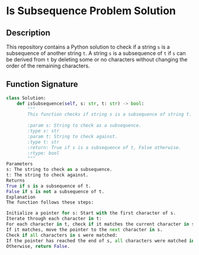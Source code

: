 # Is Subsequence Problem Solution

## Description

This repository contains a Python solution to check if a string `s` is a subsequence of another string `t`. A string `s` is a subsequence of `t` if `s` can be derived from `t` by deleting some or no characters without changing the order of the remaining characters.

## Function Signature

```python
class Solution:
    def isSubsequence(self, s: str, t: str) -> bool:
        """
        This function checks if string s is a subsequence of string t.
        
        :param s: String to check as a subsequence.
        :type s: str
        :param t: String to check against.
        :type t: str
        :return: True if s is a subsequence of t, False otherwise.
        :rtype: bool
        """
Parameters
s: The string to check as a subsequence.
t: The string to check against.
Returns
True if s is a subsequence of t.
False if s is not a subsequence of t.
Explanation
The function follows these steps:

Initialize a pointer for s: Start with the first character of s.
Iterate through each character in t:
For each character in t, check if it matches the current character in s (pointed to by the pointer).
If it matches, move the pointer to the next character in s.
Check if all characters in s were matched:
If the pointer has reached the end of s, all characters were matched in order, so return True.
Otherwise, return False.
```
